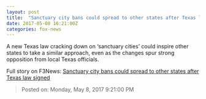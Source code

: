 ```yaml
---
layout: post
title:  "Sanctuary city bans could spread to other states after Texas law signed"
date: 2017-05-08 16:21:00Z
categories: fox-news
---
```


A new Texas law cracking down on ‘sanctuary cities’ could inspire other states to take a similar approach, even as the changes spur strong opposition from local Texas officials.


Full story on F3News: [Sanctuary city bans could spread to other states after Texas law signed](http://www.f3nws.com/n/zHJRFJ)

> Posted on: Monday, May 8, 2017 9:21:00 PM
